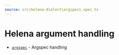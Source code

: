 ```yaml
---
source: src\helena-dialect\argspecs.spec.ts
---
```

# Helena argument handling

- [`argspec`](../../pages/helena-dialect/commands/argspec.md) - Argspec handling


